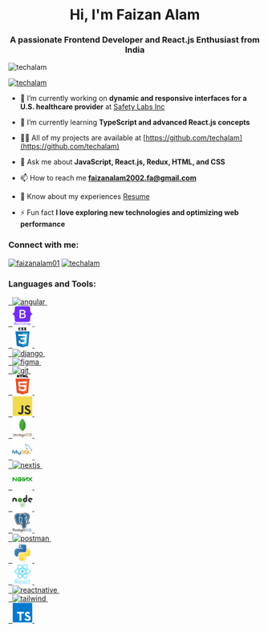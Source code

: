 <h1 align="center">Hi, I'm Faizan Alam</h1>
<h3 align="center">A passionate Frontend Developer and React.js Enthusiast from India</h3>

<p align="left"> <img src="https://komarev.com/ghpvc/?username=techalam&label=Profile%20views&color=0e75b6&style=flat" alt="techalam" /> </p>

<p align="left"> <a href="https://github.com/ryo-ma/github-profile-trophy"><img src="https://github-profile-trophy.vercel.app/?username=techalam" alt="techalam" /></a> </p>

- 🔭 I’m currently working on **dynamic and responsive interfaces for a U.S. healthcare provider** at [Safety Labs Inc](https://www.safetylabs.org)

- 🌱 I’m currently learning **TypeScript and advanced React.js concepts**

- 👨‍💻 All of my projects are available at [https://github.com/techalam](https://github.com/techalam)

- 💬 Ask me about **JavaScript, React.js, Redux, HTML, and CSS**

- 📫 How to reach me **faizanalam2002.fa@gmail.com**

- 📄 Know about my experiences [Resume](https://github.com/techalam/resume.pdf)

- ⚡ Fun fact **I love exploring new technologies and optimizing web performance**

<h3 align="left">Connect with me:</h3>
<p align="left">
<a href="https://linkedin.com/in/faizanalam01" target="blank"><img align="center" src="https://cdn.jsdelivr.net/npm/simple-icons@v3/icons/linkedin.svg" alt="faizanalam01" height="30" width="40" /></a>
<a href="https://github.com/techalam" target="blank"><img align="center" src="https://cdn.jsdelivr.net/npm/simple-icons@v3/icons/github.svg" alt="techalam" height="30" width="40" /></a>
</p>

<h3 align="left">Languages and Tools:</h3>
<p align="left"> 
  <a href="https://angular.io" target="_blank" rel="noreferrer">&nbsp; 
    <img src="https://angular.io/assets/images/logos/angular/angular.svg" alt="angular" width="40" height="40"/> 
  </a>&nbsp; <br>
  <a href="https://getbootstrap.com" target="_blank" rel="noreferrer">&nbsp; 
    <img src="https://raw.githubusercontent.com/devicons/devicon/master/icons/bootstrap/bootstrap-plain-wordmark.svg" alt="bootstrap" width="40" height="40"/> 
  </a>&nbsp; <br>
  <a href="https://www.w3schools.com/css/" target="_blank" rel="noreferrer">&nbsp; 
    <img src="https://raw.githubusercontent.com/devicons/devicon/master/icons/css3/css3-original-wordmark.svg" alt="css3" width="40" height="40"/> 
  </a>&nbsp; <br>
  <a href="https://www.djangoproject.com/" target="_blank" rel="noreferrer">&nbsp; 
    <img src="https://cdn.worldvectorlogo.com/logos/django.svg" alt="django" width="40" height="40"/> 
  </a>&nbsp; <br>
  <a href="https://www.figma.com/" target="_blank" rel="noreferrer">&nbsp; 
    <img src="https://www.vectorlogo.zone/logos/figma/figma-icon.svg" alt="figma" width="40" height="40"/> 
  </a>&nbsp; <br>
  <a href="https://git-scm.com/" target="_blank" rel="noreferrer">&nbsp; 
    <img src="https://www.vectorlogo.zone/logos/git-scm/git-scm-icon.svg" alt="git" width="40" height="40"/> 
  </a>&nbsp; <br>
  <a href="https://www.w3.org/html/" target="_blank" rel="noreferrer">&nbsp; 
    <img src="https://raw.githubusercontent.com/devicons/devicon/master/icons/html5/html5-original-wordmark.svg" alt="html5" width="40" height="40"/> 
  </a>&nbsp; <br>
  <a href="https://developer.mozilla.org/en-US/docs/Web/JavaScript" target="_blank" rel="noreferrer">&nbsp; 
    <img src="https://raw.githubusercontent.com/devicons/devicon/master/icons/javascript/javascript-original.svg" alt="javascript" width="40" height="40"/> 
  </a>&nbsp; <br>
  <a href="https://www.mongodb.com/" target="_blank" rel="noreferrer">&nbsp; 
    <img src="https://raw.githubusercontent.com/devicons/devicon/master/icons/mongodb/mongodb-original-wordmark.svg" alt="mongodb" width="40" height="40"/> 
  </a>&nbsp; <br>
  <a href="https://www.mysql.com/" target="_blank" rel="noreferrer">&nbsp; 
    <img src="https://raw.githubusercontent.com/devicons/devicon/master/icons/mysql/mysql-original-wordmark.svg" alt="mysql" width="40" height="40"/> 
  </a>&nbsp; <br>
  <a href="https://nextjs.org/" target="_blank" rel="noreferrer">&nbsp; 
    <img src="https://cdn.worldvectorlogo.com/logos/nextjs-2.svg" alt="nextjs" width="40" height="40"/> 
  </a>&nbsp; <br>
  <a href="https://www.nginx.com" target="_blank" rel="noreferrer">&nbsp; 
    <img src="https://raw.githubusercontent.com/devicons/devicon/master/icons/nginx/nginx-original.svg" alt="nginx" width="40" height="40"/> 
  </a>&nbsp; <br>
  <a href="https://nodejs.org" target="_blank" rel="noreferrer">&nbsp; 
    <img src="https://raw.githubusercontent.com/devicons/devicon/master/icons/nodejs/nodejs-original-wordmark.svg" alt="nodejs" width="40" height="40"/> 
  </a>&nbsp; <br>
  <a href="https://www.postgresql.org" target="_blank" rel="noreferrer">&nbsp; 
    <img src="https://raw.githubusercontent.com/devicons/devicon/master/icons/postgresql/postgresql-original-wordmark.svg" alt="postgresql" width="40" height="40"/> 
  </a>&nbsp; <br>
  <a href="https://postman.com" target="_blank" rel="noreferrer">&nbsp; 
    <img src="https://www.vectorlogo.zone/logos/getpostman/getpostman-icon.svg" alt="postman" width="40" height="40"/> 
  </a>&nbsp; <br>
  <a href="https://www.python.org" target="_blank" rel="noreferrer">&nbsp; 
    <img src="https://raw.githubusercontent.com/devicons/devicon/master/icons/python/python-original.svg" alt="python" width="40" height="40"/> 
  </a>&nbsp; <br>
  <a href="https://reactjs.org/" target="_blank" rel="noreferrer">&nbsp; 
    <img src="https://raw.githubusercontent.com/devicons/devicon/master/icons/react/react-original-wordmark.svg" alt="react" width="40" height="40"/> 
  </a>&nbsp; <br>
  <a href="https://reactnative.dev/" target="_blank" rel="noreferrer">&nbsp; 
    <img src="https://reactnative.dev/img/header_logo.svg" alt="reactnative" width="40" height="40"/> 
  </a>&nbsp; <br>
  <a href="https://tailwindcss.com/" target="_blank" rel="noreferrer">&nbsp; 
    <img src="https://www.vectorlogo.zone/logos/tailwindcss/tailwindcss-icon.svg" alt="tailwind" width="40" height="40"/> 
  </a>&nbsp; <br>
  <a href="https://www.typescriptlang.org/" target="_blank" rel="noreferrer">&nbsp; 
    <img src="https://raw.githubusercontent.com/devicons/devicon/master/icons/typescript/typescript-original.svg" alt="typescript" width="40" height="40"/> 
  </a>&nbsp; <br>
</p>


